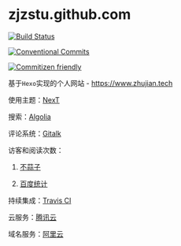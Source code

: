 # zjzstu.github.com

[![Build Status](https://travis-ci.org/zjZSTU/zjzstu.github.com.svg?branch=dev)](https://travis-ci.org/zjZSTU/zjzstu.github.com)

[![Conventional Commits](https://img.shields.io/badge/Conventional%20Commits-1.0.0-yellow.svg)](https://conventionalcommits.org)

[![Commitizen friendly](https://img.shields.io/badge/commitizen-friendly-brightgreen.svg)](http://commitizen.github.io/cz-cli/)

基于`Hexo`实现的个人网站 - https://www.zhujian.tech

使用主题：[NexT](https://github.com/zjZSTU/hexo-theme-next)

搜索：[Algolia](https://hexo-guide.readthedocs.io/zh_CN/latest/third-service/[Algolia]%E7%BD%91%E7%AB%99%E6%90%9C%E7%B4%A2.html)

评论系统：[Gitalk](https://hexo-guide.readthedocs.io/zh_CN/latest/third-service/[Gitalk]%E8%AF%84%E8%AE%BA%E7%B3%BB%E7%BB%9F.html)

访客和阅读次数：

1. [不蒜子](https://hexo-guide.readthedocs.io/zh_CN/latest/third-service/[%E4%B8%8D%E8%92%9C%E5%AD%90]%E6%96%87%E7%AB%A0%E9%98%85%E8%AF%BB%E6%AC%A1%E6%95%B0.html)

2. [百度统计](https://tongji.baidu.com/web/27249108/welcome/login)

持续集成：[Travis CI](https://hexo-guide.readthedocs.io/zh_CN/latest/third-service/[Travis%20CI]%E6%8C%81%E7%BB%AD%E9%9B%86%E6%88%90.html)

云服务：[腾讯云](https://cloud.tencent.com/?fromSource=gwzcw.1736893.1736893.1736893&gclid=Cj0KCQjwjYHpBRC4ARIsAI-3GkHCQESLZ49VY6v9zVtEgSVlnywvjdYO6VS7QN9Ia-vCQD1mQa0J8ywaAvdCEALw_wcB)

域名服务：[阿里云](https://wanwang.aliyun.com/domain/com/?spm=5176.10695662.1158081.1.59854234GbQWbo)